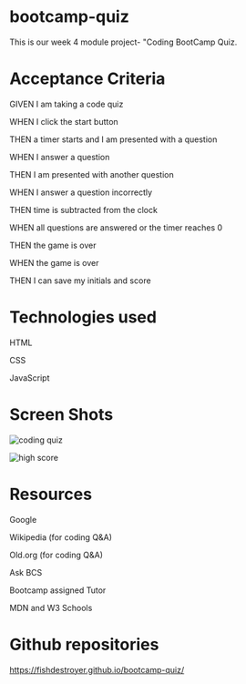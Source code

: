 # bootcamp-quiz

This is our week 4 module project- "Coding BootCamp Quiz.

# Acceptance Criteria

GIVEN I am taking a code quiz

WHEN I click the start button

THEN a timer starts and I am presented with a question

WHEN I answer a question

THEN I am presented with another question

WHEN I answer a question incorrectly

THEN time is subtracted from the clock

WHEN all questions are answered or the timer reaches 0

THEN the game is over

WHEN the game is over

THEN I can save my initials and score

# Technologies used
HTML

CSS 

JavaScript

# Screen Shots
![coding quiz](https://user-images.githubusercontent.com/90293855/148978595-63a95f2d-19e9-4de0-b8fb-7a3ee7f9acbe.JPG)


![high score](https://user-images.githubusercontent.com/90293855/148978651-72fa813c-0848-46b9-abbd-c943769a6a23.JPG)

# Resources
Google

Wikipedia (for coding Q&A)

Old.org (for coding Q&A)

Ask BCS

Bootcamp assigned Tutor

MDN and W3 Schools 

# Github repositories

 https://fishdestroyer.github.io/bootcamp-quiz/